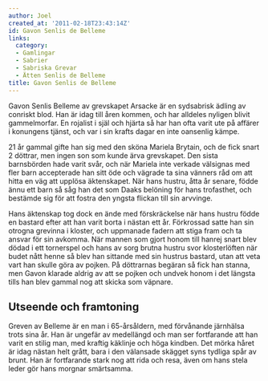 ```yaml
---
author: Joel
created_at: '2011-02-18T23:43:14Z'
id: Gavon Senlis de Belleme
links:
  category:
  - Gamlingar
  - Sabrier
  - Sabriska Grevar
  - Ätten Senlis de Belleme
title: Gavon Senlis de Belleme
---
```


Gavon Senlis Belleme av grevskapet Arsacke är en sydsabrisk ädling av conriskt blod. Han är idag
till åren kommen, och har alldeles nyligen blivit gammelmorfar. En rojalist i själ och hjärta så har
han ofta varit ute på affärer i konungens tjänst, och var i sin krafts dagar en inte oansenlig
kämpe.

21 år gammal gifte han sig med den sköna Mariela Brytain, och de fick snart 2 döttrar, men ingen son
som kunde ärva grevskapet. Den sista barnsbörden hade varit svår, och när Mariela inte verkade
välsignas med fler barn accepterade han sitt öde och vägrade ta sina vänners råd om att hitta en väg
att upplösa äktenskapet. När hans hustru, åtta år senare, födde ännu ett barn så såg han det som
Daaks belöning för hans trofasthet, och bestämde sig för att fostra den yngsta flickan till sin
arvvinge.

Hans äktenskap tog dock en ände med förskräckelse när hans hustru födde en bastard efter att han
varit borta i nästan ett år. Förkrossad satte han sin otrogna grevinna i kloster, och uppmanade
fadern att stiga fram och ta ansvar för sin avkomma. När mannen som gjort honom till hanrej snart
blev dödad i ett tornerspel och hans av sorg brutna hustru svor klosterlöften när budet nått henne
så blev han sittande med sin hustrus bastard, utan att veta vart han skulle göra av pojken. På
döttrarnas begäran så fick han stanna, men Gavon klarade aldrig av att se pojken och undvek honom i
det längsta tills han blev gammal nog att skicka som väpnare.

Utseende och framtoning
-----------------------

Greven av Belleme är en man i 65-årsåldern, med förvånande järnhälsa trots sina år. Han är ungefär
av medellängd och man ser fortfarande att han varit en stilig man, med kraftig käklinje och höga
kindben. Det mörka håret är idag nästan helt grått, bara i den välansade skägget syns tydliga spår
av brunt. Han är fortfarande stark nog att rida och resa, även om hans stela leder gör hans morgnar
smärtsamma.